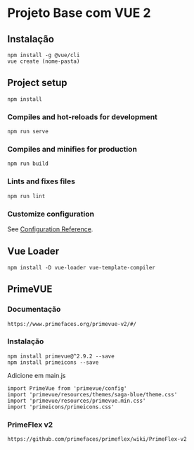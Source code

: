 # Projeto Base com VUE 2

## Instalação
```
npm install -g @vue/cli
vue create (nome-pasta)
```

## Project setup
```
npm install
```

### Compiles and hot-reloads for development
```
npm run serve
```

### Compiles and minifies for production
```
npm run build
```

### Lints and fixes files
```
npm run lint
```

### Customize configuration
See [Configuration Reference](https://cli.vuejs.org/config/).



## Vue Loader
```
npm install -D vue-loader vue-template-compiler
```

## PrimeVUE
### Documentação
```
https://www.primefaces.org/primevue-v2/#/
```
### Instalação
```
npm install primevue@^2.9.2 --save
npm install primeicons --save
```
Adicione em main.js
```
import PrimeVue from 'primevue/config'
import 'primevue/resources/themes/saga-blue/theme.css'
import 'primevue/resources/primevue.min.css'
import 'primeicons/primeicons.css'
```
### PrimeFlex v2
```
https://github.com/primefaces/primeflex/wiki/PrimeFlex-v2
```
